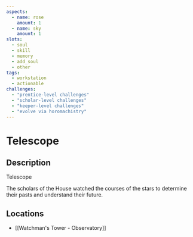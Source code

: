 ```yaml
---
aspects: 
  - name: rose
    amount: 1
  - name: sky
    amount: 1
slots:
  - soul
  - skill
  - memory
  - add_soul
  - other
tags:
  - workstation
  - actionable
challenges:
  - "prentice-level challenges"
  - "scholar-level challenges"
  - "keeper-level challenges"
  - "evolve via horomachistry"
---
```


# Telescope

## Description
Telescope

The scholars of the House watched the courses of the stars to determine their pasts and understand their future.
## Locations
- [[Watchman's Tower - Observatory]]